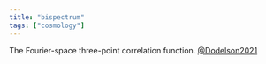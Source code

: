 ```yaml
---
title: "bispectrum"
tags: ["cosmology"]
--- 
```


The Fourier-space three-point correlation function. [@Dodelson2021](zotero://open-pdf/library/items/FFNCGACZ)
